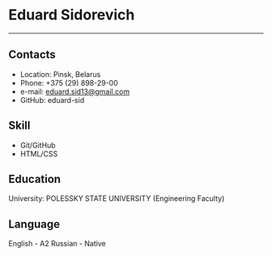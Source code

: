 # Eduard Sidorevich

---

## Contacts
   * Location: Pinsk, Belarus
   * Phone: +375 (29) 898-29-00
   * e-mail: eduard.sid13@gmail.com
   * GitHub: eduard-sid

## Skill
   * Git/GitHub
   * HTML/CSS

## Education 
   University: POLESSKY STATE UNIVERSITY (Engineering Faculty)

## Language
   English - A2
   Russian - Native
